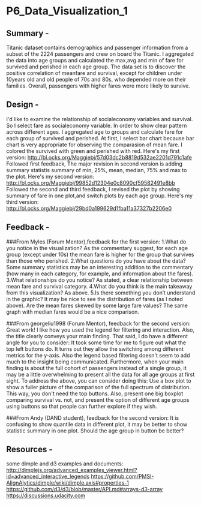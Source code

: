 # P6_Data_Visualization_1
## Summary - 
Titanic dataset contains demographics and passenger information from a subset of the 2224 passengers and crew on board the Titanic. 
I aggregated the data into age groups and calculated the max,avg and min of fare for survived and perished in each age group. 
The data set is to discover the positive correlation of meanfare and survival, except for children under 10years old and old people of 
70s and 80s, who depended more on their families. Overall, passengers with higher fares were more likely to survive.

## Design - 
I'd like to examine the relationship of socialeconomy variables and survival. So I select fare as socialeconomy variable. 
In order to show clear pattern across different ages. I aggregated age to groups and calculate fare for each group of survived and perished. 
At first, I select bar chart because bar chart is very appropriate for observing the comparasion of mean fare. I colored the survived with green and perished with red. 
Here's my first version: http://bl.ocks.org/Maggiebj/57d03dc2b8819d532ae2201d791c1afe
Followed first feedback, The major revision in second version is adding summary statistis summary of min, 25%, mean, median, 75% and max to the plot.
Here's my second version: http://bl.ocks.org/Maggiebj/99852d12304e0c8090cf59582491e8bb
Followed the second and third feedback, I revised the plot by showing summary of fare in one plot,and switch plots by each age group.
Here's my third version: http://bl.ocks.org/Maggiebj/29bd0a199629d1fba11a37327b2206e0

## Feedback -
###From Myles (Forum Mentor),feedback for the first version:
1.What do you notice in the visualization? 
As the commentary suggest, for each age group (except under 10s) the mean fare is higher for the group that survives than those who perished. 
2.What questions do you have about the data? 
Some summary statistics may be an interesting addition to the commentary (how many in each category, for example, and information about the fares). 
3.What relationships do you notice? 
As stated, a clear relationship between mean fare and survival category. 
4.What do you think is the main takeaway from this visualization? 
As above. 
5.Is there something you don’t understand in the graphic? 
It may be nice to see the distribution of fares (as I noted above). Are the mean fares skewed by some large fare values? The same graph with median fares would be a nice comparison. 

###From georgeliu1998 (Forum Mentor), feedback for the second version:
Great work! I like how you used the legend for filtering and interaction. Also, the title clearly conveys your main finding. That said, I do have a different angle for you to consider:
It took some time for me to figure out what the top left buttons do. It turns out they allow the switching among different metrics for the y-axis. Also the legend based filtering doesn't seem to add much to the insight being communicated. Furthermore, when your main finding is about the full cohort of passengers instead of a single group, it may be a little overwhelming to present all the data for all age groups at first sight.
To address the above, you can consider doing this:
Use a box plot to show a fuller picture of the comparison of the full spectrum of distribution. This way, you don't need the top buttons. Also, present one big boxplot comparing survival vs. not, and present the option of different age groups using buttons so that people can further explore if they wish.

###From Andy (DAND student), feedback for the second version:
It is confusing to show quantile data in different plot, it may be better to show statistic summary in one plot. Should the age group in button be better?

## Resources - 
some dimple and d3 examples and documents: 
http://dimplejs.org/advanced_examples_viewer.html?id=advanced_interactive_legends 
https://github.com/PMSI-AlignAlytics/dimple/wiki/dimple.axis#properties-1
https://github.com/d3/d3/blob/master/API.md#arrays-d3-array
https://discussions.udacity.com
